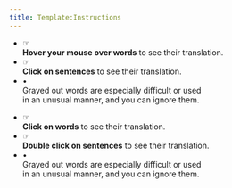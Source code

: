 ```yaml
---
title: Template:Instructions
---
```



<html><div class="instructions sans-serif">
  <ul class="mouse">
    <li>
      <div>☞</div>
      <div><b>Hover your mouse over words</b> to see their translation.</div>
    </li>
    <li>
      <div>☞</div>
      <div><b>Click on sentences</b> to see their translation.</div>
    </li>
    <li class="gray">
      <div>•</div>
      <div>
        Grayed out words are especially difficult or used<br> in an unusual manner, and you can ignore them.</div>
    </li>
  </ul>
  <ul class="touch">
    <li>
      <div>☞</div>
      <div><b>Click on words</b> to see their translation.</div>
    </li>
    <li>
      <div>☞
      </div>
      <div><b>Double click on sentences</b> to see their translation.</div>
    </li>
    <li class="gray">
      <div>•</div>
      <div>Grayed out words are especially difficult or used
        <br>in an unusual manner, and you can ignore them.</div>
    </li>
  </ul>
</div></html>